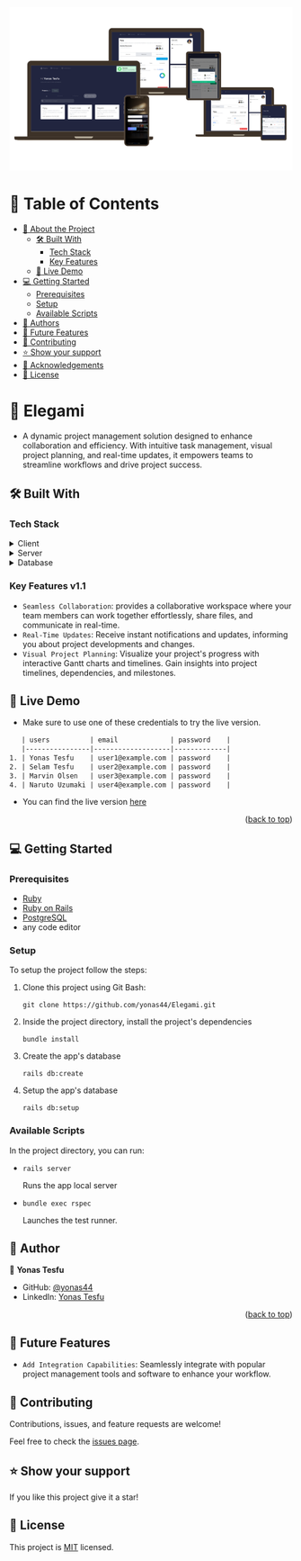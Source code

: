 <div align="center">

  <img src="./app/assets/images/elegami_cover_white.png" alt="logo" width="full"  height="auto" />
  <br/>

</div>

# 📗 Table of Contents

- [📖 About the Project](#[project])
  - [🛠 Built With](#built-with)
    - [Tech Stack](#tech-stack)
    - [Key Features](#key-features)
  - [🚀 Live Demo](#live-demo)
- [💻 Getting Started](#getting-started)
  - [Prerequisites](#prerequisites)
  - [Setup](#setup)
  - [Available Scripts](#available-scripts)
- [👥 Authors](#author)
- [🔭 Future Features](#future-features)
- [🤝 Contributing](#contributing)
- [⭐️ Show your support](#support)
- [🙏 Acknowledgements](#acknowledgments)
- [📝 License](#license)

# 📖 Elegami <a name="about-project"></a>

- A dynamic project management solution designed to enhance collaboration and efficiency. With intuitive task management, visual project planning, and real-time updates, it empowers teams to streamline workflows and drive project success.

## 🛠 Built With <a name="built-with"></a>

### Tech Stack <a name="tech-stack"></a>

<details>
  <summary>Client</summary>
  <ul>
    <li>HTML</li>
    <li><a href="https://tailwindcss.com/">Tailwind CSS</a></li>
    <li><a href="https://stimulus.hotwired.dev/">StimulusJS</a></li>
  </ul>
</details>

<details>
  <summary>Server</summary>
  <ul>
    <li><a href="https://rubyonrails.org/">Ruby on Rails</a></li>
    <li><a href="https://hotwired.dev/">Hotwire</a></li>
  </ul>
</details>

<details>
<summary>Database</summary>
  <ul>
    <li><a href="https://www.postgresql.org/">PostgreSQL</a></li>
  </ul>
</details>

### Key Features v1.1 <a name="key-features"></a>

- `Seamless Collaboration`: provides a collaborative workspace where your team members can work together effortlessly, share files, and communicate in real-time.
- `Real-Time Updates`: Receive instant notifications and updates, informing you about project developments and changes.
- `Visual Project Planning`: Visualize your project's progress with interactive Gantt charts and timelines. Gain insights into project timelines, dependencies, and milestones.

## 🚀 Live Demo <a name="live-demo"></a>

- Make sure to use one of these credentials to try the live version.
 ```
    | users          | email             | password    |
    |----------------|-------------------|-------------|
 1. | Yonas Tesfu    | user1@example.com | password    |
 2. | Selam Tesfu    | user2@example.com | password    |
 3. | Marvin Olsen   | user3@example.com | password    |
 4. | Naruto Uzumaki | user4@example.com | password    |
```
- You can find the live version [here](https://elegami.onrender.com/)

<p align="right">(<a href="#readme-top">back to top</a>)</p>

## 💻 Getting Started <a name="getting-started"></a>

### Prerequisites

- <a href="https://www.ruby-lang.org/en/news/2022/11/24/ruby-3-1-3-released/">Ruby</a>
- <a href="https://rubyonrails.org/">Ruby on Rails</a>
- <a href="https://www.postgresql.org/">PostgreSQL</a>
- any code editor

### Setup

To setup the project follow the steps:

1.  Clone this project using Git Bash:

    ```
    git clone https://github.com/yonas44/Elegami.git
    ```

2.  Inside the project directory, install the project's dependencies

    ```
    bundle install
    ```

3.  Create the app's database

    ```
    rails db:create
    ```

4.  Setup the app's database
    ```
    rails db:setup
    ```

### Available Scripts

In the project directory, you can run:

- ```
  rails server
  ```

  Runs the app local server

- ```
  bundle exec rspec
  ```
  Launches the test runner.

## 👥 Author <a name="authors"></a>

👤 **Yonas Tesfu**

- GitHub: [@yonas44](https://github.com/yonas44)
- LinkedIn: [Yonas Tesfu](https://linkedin.com/in/yonas-tesfu)

<p align="right">(<a href="#readme-top">back to top</a>)</p>

## 🔭 Future Features <a name="future-features"></a>

- `Add Integration Capabilities`: Seamlessly integrate with popular project management tools and software to enhance your workflow.

## 🤝 Contributing <a name="contributing"></a>

Contributions, issues, and feature requests are welcome!

Feel free to check the [issues page](../../issues/).

## ⭐️ Show your support <a name="support"></a>

If you like this project give it a star!

## 📝 License <a name="license"></a>

This project is [MIT](./MIT.md) licensed.
